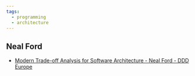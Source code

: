 ```yaml
---
tags:
  - programming
  - architecture
---
```


## Neal Ford

- [Modern Trade-off Analysis for Software Architecture - Neal Ford - DDD Europe
](https://www.youtube.com/watch?v=uQ_sSC9gAsU&t=1621s)